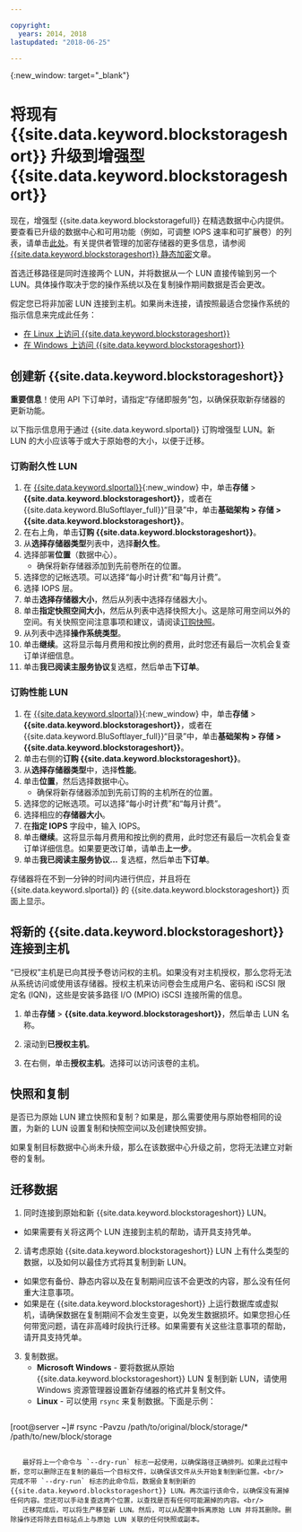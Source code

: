 ```yaml
---

copyright:
  years: 2014, 2018
lastupdated: "2018-06-25"

---
```

{:new_window: target="_blank"}

# 将现有 {{site.data.keyword.blockstorageshort}} 升级到增强型 {{site.data.keyword.blockstorageshort}}

现在，增强型 {{site.data.keyword.blockstoragefull}} 在精选数据中心内提供。要查看已升级的数据中心和可用功能（例如，可调整 IOPS 速率和可扩展卷）的列表，请单击[此处](new-ibm-block-and-file-storage-location-and-features.html)。有关提供者管理的加密存储器的更多信息，请参阅 [{{site.data.keyword.blockstorageshort}} 静态加密](block-file-storage-encryption-rest.html)文章。

首选迁移路径是同时连接两个 LUN，并将数据从一个 LUN 直接传输到另一个 LUN。具体操作取决于您的操作系统以及在复制操作期间数据是否会更改。 

假定您已将非加密 LUN 连接到主机。如果尚未连接，请按照最适合您操作系统的指示信息来完成此任务：

- [在 Linux 上访问 {{site.data.keyword.blockstorageshort}}](accessing_block_storage_linux.html)
- [在 Windows 上访问 {{site.data.keyword.blockstorageshort}}](accessing-block-storage-windows.html)

 
## 创建新 {{site.data.keyword.blockstorageshort}}

**重要信息**！使用 API 下订单时，请指定“存储即服务”包，以确保获取新存储器的更新功能。

以下指示信息用于通过 {{site.data.keyword.slportal}} 订购增强型 LUN。新 LUN 的大小应该等于或大于原始卷的大小，以便于迁移。

### 订购耐久性 LUN

1. 在 [{{site.data.keyword.slportal}}](https://control.softlayer.com/){:new_window} 中，单击**存储** > **{{site.data.keyword.blockstorageshort}}**，或者在 {{site.data.keyword.BluSoftlayer_full}}“目录”中，单击**基础架构 > 存储 > {{site.data.keyword.blockstorageshort}}**。
2. 在右上角，单击**订购 {{site.data.keyword.blockstorageshort}}**。
3. 从**选择存储器类型**列表中，选择**耐久性**。
4. 选择部署**位置**（数据中心）。
   - 确保将新存储器添加到先前卷所在的位置。
5. 选择您的记帐选项。可以选择“每小时计费”和“每月计费”。
6. 选择 IOPS 层。
7. 单击**选择存储器大小**，然后从列表中选择存储器大小。
8. 单击**指定快照空间大小**，然后从列表中选择快照大小。这是除可用空间以外的空间。有关快照空间注意事项和建议，请阅读[订购快照](ordering-snapshots.html)。
9. 从列表中选择**操作系统类型**。
10. 单击**继续**。这将显示每月费用和按比例的费用，此时您还有最后一次机会复查订单详细信息。
11. 单击**我已阅读主服务协议**复选框，然后单击**下订单**。

### 订购性能 LUN

1. 在 [{{site.data.keyword.slportal}}](https://control.softlayer.com/){:new_window} 中，单击**存储** > **{{site.data.keyword.blockstorageshort}}**，或者在 {{site.data.keyword.BluSoftlayer_full}}“目录”中，单击**基础架构 > 存储 > {{site.data.keyword.blockstorageshort}}**。
2. 单击右侧的**订购 {{site.data.keyword.blockstorageshort}}**。
3. 从**选择存储器类型**中，选择**性能**。
4. 单击**位置**，然后选择数据中心。
   - 确保将新存储器添加到先前订购的主机所在的位置。
5. 选择您的记帐选项。可以选择“每小时计费”和“每月计费”。
6. 选择相应的**存储器大小**。
7. 在**指定 IOPS** 字段中，输入 IOPS。
8. 单击**继续**。这将显示每月费用和按比例的费用，此时您还有最后一次机会复查订单详细信息。如果要更改订单，请单击**上一步**。
9. 单击**我已阅读主服务协议...** 复选框，然后单击**下订单**。

存储器将在不到一分钟的时间内进行供应，并且将在 {{site.data.keyword.slportal}} 的 {{site.data.keyword.blockstorageshort}} 页面上显示。


 
## 将新的 {{site.data.keyword.blockstorageshort}} 连接到主机

“已授权”主机是已向其授予卷访问权的主机。如果没有对主机授权，那么您将无法从系统访问或使用该存储器。授权主机来访问卷会生成用户名、密码和 iSCSI 限定名 (IQN)，这些是安装多路径 I/O (MPIO) iSCSI 连接所需的信息。

1. 单击**存储** > **{{site.data.keyword.blockstorageshort}}**，然后单击 LUN 名称。

2. 滚动到**已授权主机**。

3. 在右侧，单击**授权主机**。选择可以访问该卷的主机。

 
## 快照和复制

是否已为原始 LUN 建立快照和复制？如果是，那么需要使用与原始卷相同的设置，为新的 LUN 设置复制和快照空间以及创建快照安排。 

如果复制目标数据中心尚未升级，那么在该数据中心升级之前，您将无法建立对新卷的复制。

 
## 迁移数据

1. 同时连接到原始和新 {{site.data.keyword.blockstorageshort}} LUN。 
  - 如果需要有关将这两个 LUN 连接到主机的帮助，请开具支持凭单。

2. 请考虑原始 {{site.data.keyword.blockstorageshort}} LUN 上有什么类型的数据，以及如何以最佳方式将其复制到新 LUN。 
  - 如果您有备份、静态内容以及在复制期间应该不会更改的内容，那么没有任何重大注意事项。
  - 如果是在 {{site.data.keyword.blockstorageshort}} 上运行数据库或虚拟机，请确保数据在复制期间不会发生变更，以免发生数据损坏。如果您担心任何带宽问题，请在非高峰时段执行迁移。如果需要有关这些注意事项的帮助，请开具支持凭单。
 
3. 复制数据。
   - **Microsoft Windows** - 要将数据从原始 {{site.data.keyword.blockstorageshort}} LUN 复制到新 LUN，请使用 Windows 资源管理器设置新存储器的格式并复制文件。
   - **Linux** - 可以使用 `rsync` 来复制数据。下面是示例：
   ```
[root@server ~]# rsync -Pavzu /path/to/original/block/storage/* /path/to/new/block/storage
```
   
   最好将上一个命令与 `--dry-run` 标志一起使用，以确保路径正确排列。如果此过程中断，您可以删除正在复制的最后一个目标文件，以确保该文件从头开始复制到新位置。<br/>
完成不带 `--dry-run` 标志的此命令后，数据会复制到新的 {{site.data.keyword.blockstorageshort}} LUN。再次运行该命令，以确保没有漏掉任何内容。您还可以手动复查这两个位置，以查找是否有任何可能漏掉的内容。<br/>
   迁移完成后，可以将生产移至新 LUN。然后，可以从配置中拆离原始 LUN 并将其删除。删除操作还将除去目标站点上与原始 LUN 关联的任何快照或副本。
